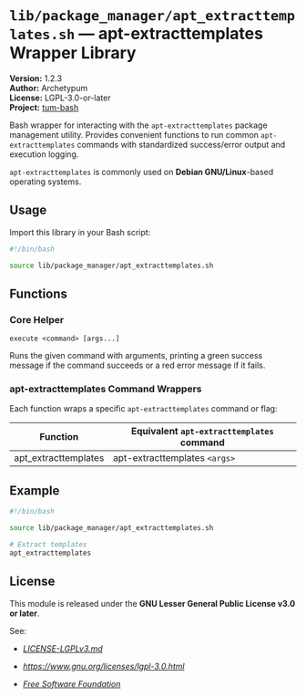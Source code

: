 # `lib/package_manager/apt_extracttemplates.sh` — apt-extracttemplates Wrapper Library

**Version:** 1.2.3  
**Author:** Archetypum  
**License:** LGPL-3.0-or-later  
**Project:** [tum-bash](https://github.com/Archetypum/tum-bash.git)

Bash wrapper for interacting with the `apt-extracttemplates` package management utility. Provides convenient functions to run common `apt-extracttemplates` commands with standardized success/error output and execution logging.

`apt-extracttemplates` is commonly used on **Debian GNU/Linux**-based operating systems.

## Usage

Import this library in your Bash script:

```bash
#!/bin/bash

source lib/package_manager/apt_extracttemplates.sh
```

## Functions

### Core Helper

`execute <command> [args...]`

Runs the given command with arguments, printing a green success message if the command succeeds or a red error message if it fails.

### apt-extracttemplates Command Wrappers

Each function wraps a specific `apt-extracttemplates` command or flag:

| **Function**         | **Equivalent `apt-extracttemplates` command** |
|----------------------|-----------------------------------------------|
| apt_extracttemplates | apt-extracttemplates `<args>`                 |

## Example

```bash
#!/bin/bash

source lib/package_manager/apt_extracttemplates.sh

# Extract templates
apt_extracttemplates
```

## License

This module is released under the **GNU Lesser General Public License v3.0 or later**.

See:

- [_LICENSE-LGPLv3.md_](https://github.com/Archetypum/tum-bash/blob/master/LICENSE-LGPLv3.md)

- _https://www.gnu.org/licenses/lgpl-3.0.html_

- [_Free Software Foundation_](https://www.fsf.org/)
